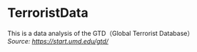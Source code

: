 # TerroristData
This is a data analysis of the GTD（Global Terrorist Database）  
*Source: https://start.umd.edu/gtd/*
